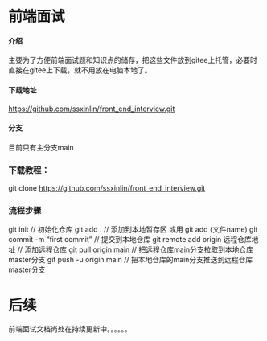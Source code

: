 # 前端面试

#### 介绍
主要为了方便前端面试题和知识点的储存，把这些文件放到gitee上托管，必要时直接在gitee上下载，就不用放在电脑本地了。


#### 下载地址

https://github.com/ssxinlin/front_end_interview.git


#### 分支

目前只有主分支main

### 下载教程：

git clone https://github.com/ssxinlin/front_end_interview.git


### 流程步骤

git init                                    // 初始化仓库
git add .                                   // 添加到本地暂存区   或用  git add   (文件name)
git commit -m “first commit”                // 提交到本地仓库
git remote add origin  远程仓库地址           // 添加远程仓库
git pull origin main                      // 把远程仓库main分支拉取到本地仓库master分支
git push -u origin main                   // 把本地仓库的main分支推送到远程仓库master分支


# 后续

前端面试文档尚处在持续更新中。。。。。。
